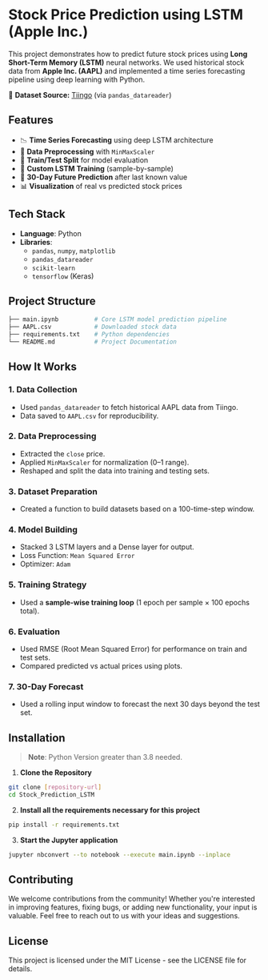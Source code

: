 # Stock Price Prediction using LSTM (Apple Inc.)

This project demonstrates how to predict future stock prices using **Long Short-Term Memory (LSTM)** neural networks. We used historical stock data from **Apple Inc. (AAPL)** and implemented a time series forecasting pipeline using deep learning with Python.

🔗 **Dataset Source:** [Tiingo](https://www.tiingo.com/) (via `pandas_datareader`)

## Features

- 📉 **Time Series Forecasting** using deep LSTM architecture
- 🔢 **Data Preprocessing** with `MinMaxScaler`
- 🧪 **Train/Test Split** for model evaluation
- 🔁 **Custom LSTM Training** (sample-by-sample)
- 🔮 **30-Day Future Prediction** after last known value
- 📊 **Visualization** of real vs predicted stock prices

## Tech Stack

- **Language**: Python
- **Libraries**:
  - `pandas`, `numpy`, `matplotlib`
  - `pandas_datareader`
  - `scikit-learn`
  - `tensorflow` (Keras)

## Project Structure

```bash
├── main.ipynb          # Core LSTM model prediction pipeline     
├── AAPL.csv            # Downloaded stock data
├── requirements.txt    # Python dependencies
└── README.md           # Project Documentation
```

## How It Works

### 1. **Data Collection**
- Used `pandas_datareader` to fetch historical AAPL data from Tiingo.
- Data saved to `AAPL.csv` for reproducibility.

### 2. **Data Preprocessing**
- Extracted the `close` price.
- Applied `MinMaxScaler` for normalization (0–1 range).
- Reshaped and split the data into training and testing sets.

### 3. **Dataset Preparation**
- Created a function to build datasets based on a 100-time-step window.

### 4. **Model Building**
- Stacked 3 LSTM layers and a Dense layer for output.
- Loss Function: `Mean Squared Error`
- Optimizer: `Adam`

### 5. **Training Strategy**
- Used a **sample-wise training loop** (1 epoch per sample × 100 epochs total).

### 6. **Evaluation**
- Used RMSE (Root Mean Squared Error) for performance on train and test sets.
- Compared predicted vs actual prices using plots.

### 7. **30-Day Forecast**
- Used a rolling input window to forecast the next 30 days beyond the test set.

## Installation

> **Note**: Python Version greater than 3.8 needed.

1. **Clone the Repository**

```bash
git clone [repository-url]
cd Stock_Prediction_LSTM
```

2. **Install all the requirements necessary for this project**

```bash
pip install -r requirements.txt
```

3. **Start the Jupyter application**

```bash
jupyter nbconvert --to notebook --execute main.ipynb --inplace

```

## Contributing

We welcome contributions from the community! Whether you're interested in improving features, fixing bugs, or adding new functionality, your input is valuable. Feel free to reach out to us with your ideas and suggestions.

## License
This project is licensed under the MIT License - see the LICENSE file for details.
